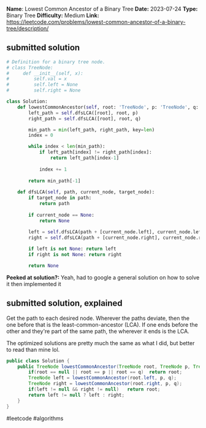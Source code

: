 **Name**: Lowest Common Ancestor of a Binary Tree
**Date:** 2023-07-24
**Type:** Binary Tree
**Difficulty:** Medium
**Link:** https://leetcode.com/problems/lowest-common-ancestor-of-a-binary-tree/description/



## submitted solution
```python
# Definition for a binary tree node.
# class TreeNode:
#     def __init__(self, x):
#         self.val = x
#         self.left = None
#         self.right = None

class Solution:
    def lowestCommonAncestor(self, root: 'TreeNode', p: 'TreeNode', q: 'TreeNode') -> 'TreeNode':
        left_path = self.dfsLCA([root], root, p)
        right_path = self.dfsLCA([root], root, q)

        min_path = min(left_path, right_path, key=len)
        index = 0

        while index < len(min_path):
            if left_path[index] != right_path[index]:
                return left_path[index-1]
            
            index += 1
        
        return min_path[-1]
    
    def dfsLCA(self, path, current_node, target_node):
        if target_node in path:
            return path
        
        if current_node == None:
            return None
        
        left = self.dfsLCA(path + [current_node.left], current_node.left, target_node) 
        right = self.dfsLCA(path + [current_node.right], current_node.right, target_node)

        if left is not None: return left
        if right is not None: return right

        return None

```

**Peeked at solution?:** Yeah, had to google a general solution on how to solve it then implemented it

## submitted solution, explained

Get the path to each desired node. Wherever the paths deviate, then the one before that is the least-common-ancestor (LCA). If one ends before the other and they're part of the same path, the wherever it ends is the LCA.

The optimized solutions are pretty much the same as what I did, but better to read than mine lol.

```java
public class Solution {
    public TreeNode lowestCommonAncestor(TreeNode root, TreeNode p, TreeNode q) {
        if(root == null || root == p || root == q)  return root;
        TreeNode left = lowestCommonAncestor(root.left, p, q);
        TreeNode right = lowestCommonAncestor(root.right, p, q);
        if(left != null && right != null)   return root;
        return left != null ? left : right;
    }
}
```



#leetcode #algorithms 